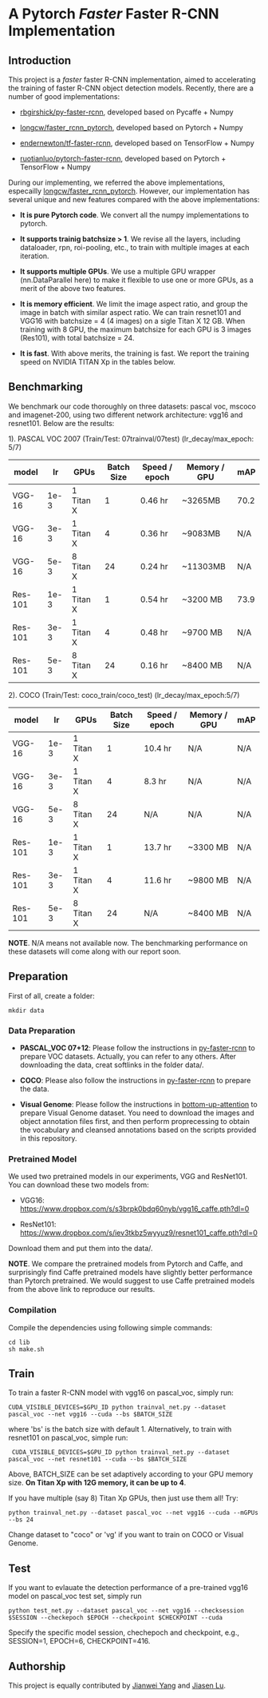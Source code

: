 # A Pytorch *Faster* Faster R-CNN Implementation

## Introduction

This project is a *faster* faster R-CNN implementation, aimed to accelerating the training of faster R-CNN object detection models. Recently, there are a number of good implementations:

* [rbgirshick/py-faster-rcnn](https://github.com/rbgirshick/py-faster-rcnn), developed based on Pycaffe + Numpy

* [longcw/faster_rcnn_pytorch](https://github.com/longcw/faster_rcnn_pytorch), developed based on Pytorch + Numpy

* [endernewton/tf-faster-rcnn](https://github.com/endernewton/tf-faster-rcnn), developed based on TensorFlow + Numpy

* [ruotianluo/pytorch-faster-rcnn](https://github.com/ruotianluo/pytorch-faster-rcnn), developed based on Pytorch + TensorFlow + Numpy

During our implementing, we referred the above implementations, especailly [longcw/faster_rcnn_pytorch](https://github.com/longcw/faster_rcnn_pytorch). However, our implementation has several unique and new features compared with the above implementations:

* **It is pure Pytorch code**. We convert all the numpy implementations to pytorch.

* **It supports trainig batchsize > 1**. We revise all the layers, including dataloader, rpn, roi-pooling, etc., to train with multiple images at each iteration.

* **It supports multiple GPUs**. We use a multiple GPU wrapper (nn.DataParallel here) to make it flexible to use one or more GPUs, as a merit of the above two features.

* **It is memory efficient**. We limit the image aspect ratio, and group the image in batch with similar aspect ratio. We can train resnet101 and VGG16 with batchsize = 4 (4 images) on a sigle Titan X 12 GB. When training with 8 GPU, the maximum batchsize for each GPU is 3 images (Res101), with total batchsize = 24. 

* **It is fast**. With above merits, the training is fast. We report the training speed on NVIDIA TITAN Xp in the tables below.

## Benchmarking

We benchmark our code thoroughly on three datasets: pascal voc, mscoco and imagenet-200, using two different network architecture: vgg16 and resnet101. Below are the results:

1). PASCAL VOC 2007 (Train/Test: 07trainval/07test) (lr_decay/max_epoch: 5/7)

model     | lr        | GPUs     | Batch Size |  Speed / epoch | Memory / GPU | mAP 
-----------|-----------|----------|------------|-------|--------|-----
VGG-16     | 1e-3|1 Titan X | 1          |  0.46 hr | ~3265MB   | 70.2   
VGG-16     | 3e-3|1 Titan X | 4          |  0.36 hr | ~9083MB   | N/A   
VGG-16     | 5e-3|8 Titan X | 24         |  0.24 hr | ~11303MB  | N/A   
Res-101    | 1e-3|1 Titan X | 1          |  0.54 hr | ~3200 MB  | 73.9   
Res-101    | 3e-3|1 Titan X | 4          |  0.48 hr | ~9700 MB  | N/A   
Res-101    | 5e-3|8 Titan X | 24         |  0.16 hr | ~8400 MB  | N/A   


2). COCO (Train/Test: coco_train/coco_test) (lr_decay/max_epoch:5/7)

model     | lr        | GPUs     | Batch Size | Speed / epoch | Memory / GPU | mAP 
-----------|-----------|----------|------------|-------|--------|-----
VGG-16     | 1e-3 |1 Titan X | 1          |  10.4 hr | N/A      | N/A   
VGG-16     | 3e-3 |1 Titan X | 4          |  8.3 hr  | N/A      | N/A   
VGG-16     | 5e-3 |8 Titan X | 24         |  N/A     | N/A      | N/A   
Res-101    | 1e-3 |1 Titan X | 1          |  13.7 hr | ~3300 MB | N/A   
Res-101    | 3e-3 |1 Titan X | 4          |  11.6 hr | ~9800 MB | N/A   
Res-101    | 5e-3 |8 Titan X | 24         |  N/A     | ~8400 MB | N/A  

**NOTE**. N/A means not available now. The benchmarking performance on these datasets will come along with our report soon.

## Preparation 

First of all, create a folder:
```
mkdir data
```

### Data Preparation

* **PASCAL_VOC 07+12**: Please follow the instructions in [py-faster-rcnn](https://github.com/rbgirshick/py-faster-rcnn#beyond-the-demo-installation-for-training-and-testing-models) to prepare VOC datasets. Actually, you can refer to any others. After downloading the data, creat softlinks in the folder data/.

* **COCO**: Please also follow the instructions in [py-faster-rcnn](https://github.com/rbgirshick/py-faster-rcnn#beyond-the-demo-installation-for-training-and-testing-models) to prepare the data.

* **Visual Genome**: Please follow the instructions in [bottom-up-attention](https://github.com/peteanderson80/bottom-up-attention) to prepare Visual Genome dataset. You need to download the images and object annotation files first, and then perform proprecessing to obtain the vocabulary and cleansed annotations based on the scripts provided in this repository.

### Pretrained Model

We used two pretrained models in our experiments, VGG and ResNet101. You can download these two models from:

* VGG16: https://www.dropbox.com/s/s3brpk0bdq60nyb/vgg16_caffe.pth?dl=0

* ResNet101: https://www.dropbox.com/s/iev3tkbz5wyyuz9/resnet101_caffe.pth?dl=0

Download them and put them into the data/.

**NOTE**. We compare the pretrained models from Pytorch and Caffe, and surprisingly find Caffe pretrained models have slightly better performance than Pytorch pretrained. We would suggest to use Caffe pretrained models from the above link to reproduce our results.

### Compilation

Compile the dependencies using following simple commands:

```
cd lib
sh make.sh
```

## Train 

To train a faster R-CNN model with vgg16 on pascal_voc, simply run:
```
CUDA_VISIBLE_DEVICES=$GPU_ID python trainval_net.py --dataset pascal_voc --net vgg16 --cuda --bs $BATCH_SIZE
```
where 'bs' is the batch size with default 1. Alternatively, to train with resnet101 on pascal_voc, simple run:
```
 CUDA_VISIBLE_DEVICES=$GPU_ID python trainval_net.py --dataset pascal_voc --net resnet101 --cuda --bs $BATCH_SIZE
```

Above, BATCH_SIZE can be set adaptively according to your GPU memory size. **On Titan Xp with 12G memory, it can be up to 4**.

If you have multiple (say 8) Titan Xp GPUs, then just use them all! Try:
```
python trainval_net.py --dataset pascal_voc --net vgg16 --cuda --mGPUs --bs 24
```

Change dataset to "coco" or 'vg' if you want to train on COCO or Visual Genome.

## Test

If you want to evlauate the detection performance of a pre-trained vgg16 model on pascal_voc test set, simply run
```
python test_net.py --dataset pascal_voc --net vgg16 --checksession $SESSION --checkepoch $EPOCH --checkpoint $CHECKPOINT --cuda
```
Specify the specific model session, chechepoch and checkpoint, e.g., SESSION=1, EPOCH=6, CHECKPOINT=416.

## Authorship

This project is equally contributed by [Jianwei Yang](https://github.com/jwyang) and [Jiasen Lu](https://github.com/jiasenlu).

